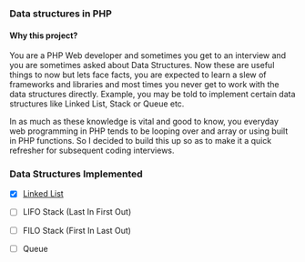 ### Data structures in PHP

#### Why this project?
You are a PHP Web developer and sometimes you get to an interview and you are sometimes
asked about Data Structures. Now these are useful things to now but lets face facts, 
you are expected to learn a slew of frameworks and libraries and most times you never get
to work with the data structures directly. Example, you may be told to implement certain data structures like Linked List, Stack or Queue etc. 

In as much as these knowledge is vital and good to know, you everyday web programming in PHP tends to be looping over and array or using built in PHP functions. 
So I decided to build this up so as to make it a quick refresher for subsequent coding interviews. 

### Data Structures Implemented

- [x] [Linked List](src/LinkedList/LinkedList.php)
- [ ] LIFO Stack (Last In First Out)
- [ ] FILO Stack (First In Last Out)
- [ ] Queue
 
